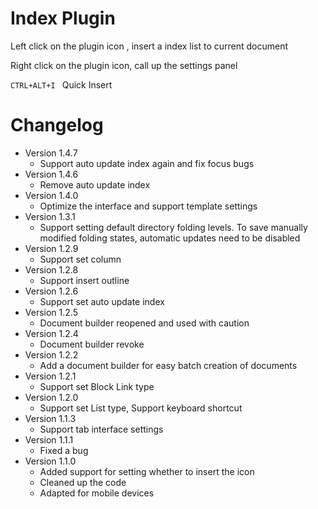 # Index Plugin

Left click on the plugin icon , insert a index list to current document

Right click on the plugin icon, call up the settings panel

`CTRL+ALT+I ` Quick Insert

# Changelog
- Version 1.4.7
  - Support auto update index again and fix focus bugs
- Version 1.4.6
  - Remove auto update index
- Version 1.4.0
  - Optimize the interface and support template settings
- Version 1.3.1
  - Support setting default directory folding levels. To save manually modified folding states, automatic updates need to be disabled
- Version 1.2.9
  - Support set column
- Version 1.2.8
  - Support insert outline
- Version 1.2.6
  - Support set auto update index
- Version 1.2.5
  - Document builder reopened and used with caution
- Version 1.2.4
  - Document builder revoke
- Version 1.2.2
  - Add a document builder for easy batch creation of documents
- Version 1.2.1
  - Support set Block Link type
- Version 1.2.0
  - Support set List type, Support keyboard shortcut
- Version 1.1.3
  - Support tab interface settings
- Version 1.1.1
  - Fixed a bug
- Version 1.1.0
  - Added support for setting whether to insert the icon
  - Cleaned up the code
  - Adapted for mobile devices
